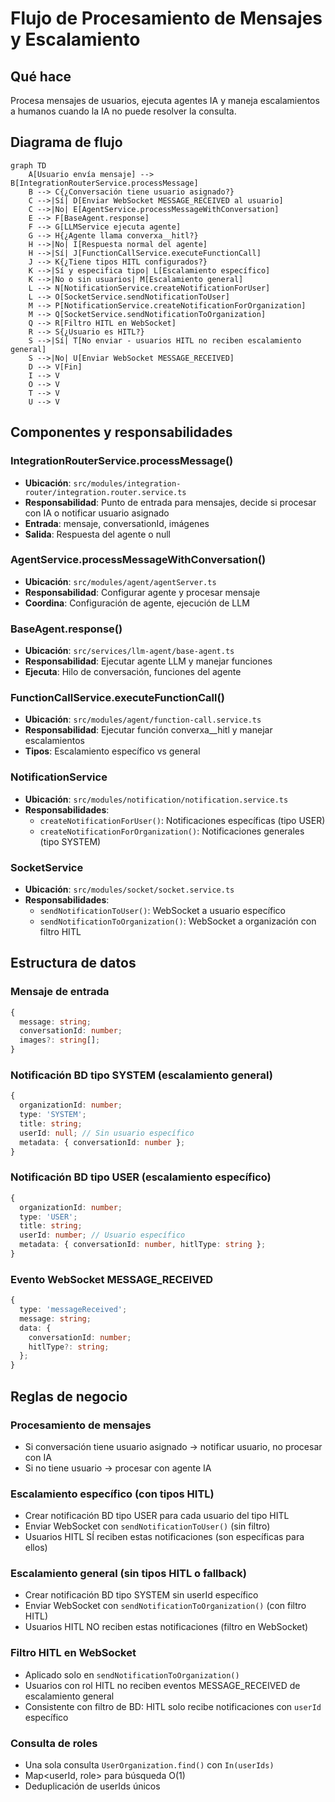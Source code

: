 # Flujo de Procesamiento de Mensajes y Escalamiento

## Qué hace
Procesa mensajes de usuarios, ejecuta agentes IA y maneja escalamientos a humanos cuando la IA no puede resolver la consulta.

## Diagrama de flujo

```mermaid
graph TD
    A[Usuario envía mensaje] --> B[IntegrationRouterService.processMessage]
    B --> C{¿Conversación tiene usuario asignado?}
    C -->|Sí| D[Enviar WebSocket MESSAGE_RECEIVED al usuario]
    C -->|No| E[AgentService.processMessageWithConversation]
    E --> F[BaseAgent.response]
    F --> G[LLMService ejecuta agente]
    G --> H{¿Agente llama converxa__hitl?}
    H -->|No| I[Respuesta normal del agente]
    H -->|Sí| J[FunctionCallService.executeFunctionCall]
    J --> K{¿Tiene tipos HITL configurados?}
    K -->|Sí y especifica tipo| L[Escalamiento específico]
    K -->|No o sin usuarios| M[Escalamiento general]
    L --> N[NotificationService.createNotificationForUser]
    L --> O[SocketService.sendNotificationToUser]
    M --> P[NotificationService.createNotificationForOrganization]
    M --> Q[SocketService.sendNotificationToOrganization]
    Q --> R[Filtro HITL en WebSocket]
    R --> S{¿Usuario es HITL?}
    S -->|Sí| T[No enviar - usuarios HITL no reciben escalamiento general]
    S -->|No| U[Enviar WebSocket MESSAGE_RECEIVED]
    D --> V[Fin]
    I --> V
    O --> V
    T --> V
    U --> V
```

## Componentes y responsabilidades

### IntegrationRouterService.processMessage()
- **Ubicación**: `src/modules/integration-router/integration.router.service.ts`
- **Responsabilidad**: Punto de entrada para mensajes, decide si procesar con IA o notificar usuario asignado
- **Entrada**: mensaje, conversationId, imágenes
- **Salida**: Respuesta del agente o null

### AgentService.processMessageWithConversation()
- **Ubicación**: `src/modules/agent/agentServer.ts`
- **Responsabilidad**: Configurar agente y procesar mensaje
- **Coordina**: Configuración de agente, ejecución de LLM

### BaseAgent.response()
- **Ubicación**: `src/services/llm-agent/base-agent.ts`
- **Responsabilidad**: Ejecutar agente LLM y manejar funciones
- **Ejecuta**: Hilo de conversación, funciones del agente

### FunctionCallService.executeFunctionCall()
- **Ubicación**: `src/modules/agent/function-call.service.ts`
- **Responsabilidad**: Ejecutar función converxa__hitl y manejar escalamientos
- **Tipos**: Escalamiento específico vs general

### NotificationService
- **Ubicación**: `src/modules/notification/notification.service.ts`
- **Responsabilidades**:
  - `createNotificationForUser()`: Notificaciones específicas (tipo USER)
  - `createNotificationForOrganization()`: Notificaciones generales (tipo SYSTEM)

### SocketService
- **Ubicación**: `src/modules/socket/socket.service.ts`
- **Responsabilidades**:
  - `sendNotificationToUser()`: WebSocket a usuario específico
  - `sendNotificationToOrganization()`: WebSocket a organización con filtro HITL

## Estructura de datos

### Mensaje de entrada
```typescript
{
  message: string;
  conversationId: number;
  images?: string[];
}
```

### Notificación BD tipo SYSTEM (escalamiento general)
```typescript
{
  organizationId: number;
  type: 'SYSTEM';
  title: string;
  userId: null; // Sin usuario específico
  metadata: { conversationId: number };
}
```

### Notificación BD tipo USER (escalamiento específico)
```typescript
{
  organizationId: number;
  type: 'USER';
  title: string;
  userId: number; // Usuario específico
  metadata: { conversationId: number, hitlType: string };
}
```

### Evento WebSocket MESSAGE_RECEIVED
```typescript
{
  type: 'messageReceived';
  message: string;
  data: {
    conversationId: number;
    hitlType?: string;
  };
}
```

## Reglas de negocio

### Procesamiento de mensajes
- Si conversación tiene usuario asignado → notificar usuario, no procesar con IA
- Si no tiene usuario → procesar con agente IA

### Escalamiento específico (con tipos HITL)
- Crear notificación BD tipo USER para cada usuario del tipo HITL
- Enviar WebSocket con `sendNotificationToUser()` (sin filtro)
- Usuarios HITL SÍ reciben estas notificaciones (son específicas para ellos)

### Escalamiento general (sin tipos HITL o fallback)
- Crear notificación BD tipo SYSTEM sin userId específico
- Enviar WebSocket con `sendNotificationToOrganization()` (con filtro HITL)
- Usuarios HITL NO reciben estas notificaciones (filtro en WebSocket)

### Filtro HITL en WebSocket
- Aplicado solo en `sendNotificationToOrganization()`
- Usuarios con rol HITL no reciben eventos MESSAGE_RECEIVED de escalamiento general
- Consistente con filtro de BD: HITL solo recibe notificaciones con `userId` específico

### Consulta de roles
- Una sola consulta `UserOrganization.find()` con `In(userIds)`
- Map<userId, role> para búsqueda O(1)
- Deduplicación de userIds únicos
